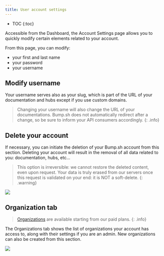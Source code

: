```yaml
---
title: User account settings
---
```


- TOC
{:toc}

Accessible from the Dashboard, the Account Settings page allows you to quickly modify certain elements related to your account.

From this page, you can modify:

- your first and last name
- your password
- your username

## Modify username

Your username serves also as your slug, which is part of the URL of your documentation and hubs except if you use custom domains.

> Changing your username will also change the URL of your documentations. Bump.sh does not automatically redirect after a change, so be sure to inform your API consumers accordingly.
{: .info}

## Delete your account

If necessary, you can initiate the deletion of your Bump.sh account from this section. Deleting your account will result in the removal of all data related to you: documentation, hubs, etc...

> This option is irreversible: we cannot restore the deleted content, even upon request.
> Your data is truly erased from our servers once this request is validated on your end: it is NOT a soft-delete.
{: .warning}

![](/images/help/account-settings.png)

## Organization tab

> [Organizations](/help/organizations) are available starting from our paid plans.
{: .info}

The Organizations tab shows the list of organizations your account has access to, along with their settings if you are an admin. New organizations can also be created from this section.

![](/images/help/organization-settings.png)
